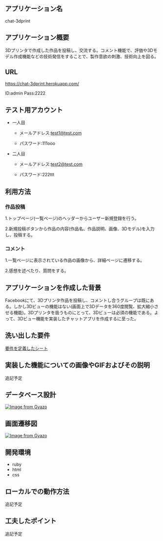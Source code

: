 ## アプリケーション名
 chat-3dprint

## アプリケーション概要
 3Dプリンタで作成した作品を投稿し、交流する。コメント機能で、評価や3Dモデル作成機能などの技術発信をすることで、製作意欲の刺激、技術向上を図る。

## URL
 https://chat-3dprint.herokuapp.com/
 
 ID:admin
 Pass:2222
## テスト用アカウント
 - 一人目

    - メールアドレス:test1@test.com

    - パスワード:111ooo

 - 二人目
 
    - メールアドレス:test2@test.com
 
    - パスワード:222ttt

## 利用方法
### 作品投稿
 1.トップページ(一覧ページ)のヘッダーからユーザー新規登録を行う。
 
 2.新規投稿ボタンから作品の内容(作品名、作品説明、画像、3Dモデル)を入力し、投稿する。
### コメント
 1.一覧ページに表示されている作品の画像から、詳細ページに遷移する。

 2.感想を述べたり、質問をする。

## アプリケーションを作成した背景
Facebookにて、3Dプリンタ作品を投稿し、コメントし合うグループは既にある。しかし3Dビューの機能はない(画面上で3Dデータを360度閲覧、拡大縮小させる機能)。3Dプリンタを扱うものにとって、3Dビューは必須の機能である。よって、3Dビュー機能を実装したチャットアプリを作成するに至った。

## 洗い出した要件
[要件を定義したシート](https://docs.google.com/spreadsheets/d/1MPP1f85oPne2OQ_jagoqOCFubKLM84nPiNviaubQATU/edit#gid=416066170
)

## 実装した機能についての画像やGIFおよびその説明
 追記予定

## データベース設計
[![Image from Gyazo](https://i.gyazo.com/c9cec7ce8afe3bab0bbd5374e0d24b0d.png)](https://gyazo.com/c9cec7ce8afe3bab0bbd5374e0d24b0d)

## 画面遷移図
[![Image from Gyazo](https://i.gyazo.com/317515762537abbdf6837057d80b2393.png)](https://gyazo.com/317515762537abbdf6837057d80b2393)

## 開発環境
- ruby
- html
- css

## ローカルでの動作方法
 追記予定

## 工夫したポイント
 追記予定